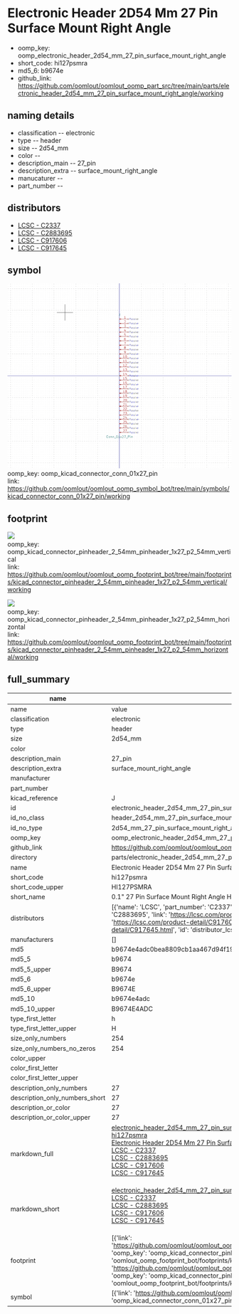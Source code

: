 # Electronic Header 2D54 Mm 27 Pin Surface Mount Right Angle

  
* oomp_key: oomp_electronic_header_2d54_mm_27_pin_surface_mount_right_angle 
* short_code: hi127psmra
* md5_6: b9674e  
* github_link: https://github.com/oomlout/oomlout_oomp_part_src/tree/main/parts/electronic_header_2d54_mm_27_pin_surface_mount_right_angle/working  
## naming details
* classification -- electronic
* type -- header
* size -- 2d54_mm
* color -- 
* description_main -- 27_pin
* description_extra -- surface_mount_right_angle
* manucaturer -- 
* part_number -- 

## distributors
* [LCSC - C2337](https://lcsc.com/product-detail/C2337.html)  
* [LCSC - C2883695](https://lcsc.com/product-detail/C2883695.html)  
* [LCSC - C917606](https://lcsc.com/product-detail/C917606.html)  
* [LCSC - C917645](https://lcsc.com/product-detail/C917645.html)  


## symbol

![](symbol/0/working/working_600.png)  
oomp_key: oomp_kicad_connector_conn_01x27_pin  
link: https://github.com/oomlout/oomlout_oomp_symbol_bot/tree/main/symbols/kicad_connector_conn_01x27_pin/working  

## footprint

![](footprint/0/working/working_600.png)  
oomp_key: oomp_kicad_connector_pinheader_2_54mm_pinheader_1x27_p2_54mm_vertical  
link: https://github.com/oomlout/oomlout_oomp_footprint_bot/tree/main/footprints/kicad_connector_pinheader_2_54mm_pinheader_1x27_p2_54mm_vertical/working  

![](footprint/0/working/working_600.png)  
oomp_key: oomp_kicad_connector_pinheader_2_54mm_pinheader_1x27_p2_54mm_horizontal  
link: https://github.com/oomlout/oomlout_oomp_footprint_bot/tree/main/footprints/kicad_connector_pinheader_2_54mm_pinheader_1x27_p2_54mm_horizontal/working  

## full_summary
| name | value | 
| --- | --- | 
| name | value | 
| classification | electronic | 
| type | header | 
| size | 2d54_mm | 
| color |  | 
| description_main | 27_pin | 
| description_extra | surface_mount_right_angle | 
| manufacturer |  | 
| part_number |  | 
| kicad_reference | J | 
| id | electronic_header_2d54_mm_27_pin_surface_mount_right_angle | 
| id_no_class | header_2d54_mm_27_pin_surface_mount_right_angle | 
| id_no_type | 2d54_mm_27_pin_surface_mount_right_angle | 
| oomp_key | oomp_electronic_header_2d54_mm_27_pin_surface_mount_right_angle | 
| github_link | https://github.com/oomlout/oomlout_oomp_part_src/tree/main/parts/electronic_header_2d54_mm_27_pin_surface_mount_right_angle/working | 
| directory | parts/electronic_header_2d54_mm_27_pin_surface_mount_right_angle | 
| name | Electronic Header 2D54 Mm 27 Pin Surface Mount Right Angle | 
| short_code | hi127psmra | 
| short_code_upper | HI127PSMRA | 
| short_name | 0.1" 27 Pin Surface Mount Right Angle Header | 
| distributors | [{'name': 'LCSC', 'part_number': 'C2337', 'link': 'https://lcsc.com/product-detail/C2337.html', 'id': 'distributor_lcsc'}, {'name': 'LCSC', 'part_number': 'C2883695', 'link': 'https://lcsc.com/product-detail/C2883695.html', 'id': 'distributor_lcsc'}, {'name': 'LCSC', 'part_number': 'C917606', 'link': 'https://lcsc.com/product-detail/C917606.html', 'id': 'distributor_lcsc'}, {'name': 'LCSC', 'part_number': 'C917645', 'link': 'https://lcsc.com/product-detail/C917645.html', 'id': 'distributor_lcsc'}] | 
| manufacturers | [] | 
| md5 | b9674e4adc0bea8809cb1aa467d94f19 | 
| md5_5 | b9674 | 
| md5_5_upper | B9674 | 
| md5_6 | b9674e | 
| md5_6_upper | B9674E | 
| md5_10 | b9674e4adc | 
| md5_10_upper | B9674E4ADC | 
| type_first_letter | h | 
| type_first_letter_upper | H | 
| size_only_numbers | 254 | 
| size_only_numbers_no_zeros | 254 | 
| color_upper |  | 
| color_first_letter |  | 
| color_first_letter_upper |  | 
| description_only_numbers | 27 | 
| description_only_numbers_short | 27 | 
| description_or_color | 27 | 
| description_or_color_upper | 27 | 
| markdown_full | [electronic_header_2d54_mm_27_pin_surface_mount_right_angle](https://github.com/oomlout/oomlout_oomp_part_src/tree/main/parts/electronic_header_2d54_mm_27_pin_surface_mount_right_angle/working)<br>[hi127psmra](https://github.com/oomlout/oomlout_oomp_part_src/tree/main/parts/electronic_header_2d54_mm_27_pin_surface_mount_right_angle/working)<br>[Electronic Header 2D54 Mm 27 Pin Surface Mount Right Angle](https://github.com/oomlout/oomlout_oomp_part_src/tree/main/parts/electronic_header_2d54_mm_27_pin_surface_mount_right_angle/working)<br>[LCSC - C2337<br>](https://lcsc.com/product-detail/C2337.html)[LCSC - C2883695<br>](https://lcsc.com/product-detail/C2883695.html)[LCSC - C917606<br>](https://lcsc.com/product-detail/C917606.html)[LCSC - C917645<br>](https://lcsc.com/product-detail/C917645.html)<br> | 
| markdown_short | [electronic_header_2d54_mm_27_pin_surface_mount_right_angle](https://github.com/oomlout/oomlout_oomp_part_src/tree/main/parts/electronic_header_2d54_mm_27_pin_surface_mount_right_angle/working)<br>[LCSC - C2337<br>](https://lcsc.com/product-detail/C2337.html)[LCSC - C2883695<br>](https://lcsc.com/product-detail/C2883695.html)[LCSC - C917606<br>](https://lcsc.com/product-detail/C917606.html)[LCSC - C917645<br>](https://lcsc.com/product-detail/C917645.html)<br> | 
| footprint | [{'link': 'https://github.com/oomlout/oomlout_oomp_footprint_bot/tree/main/foootprntss/kicad_connector_pinheader_2_54mm_pinheader_1x27_p2_54mm_vertical', 'oomp_key': 'oomp_kicad_connector_pinheader_2_54mm_pinheader_1x27_p2_54mm_vertical', 'directory': 'oomlout_oomp_footprint_bot/footprints/kicad_connector_pinheader_2_54mm_pinheader_1x27_p2_54mm_vertical//working/working.kicad_mod'}, {'link': 'https://github.com/oomlout/oomlout_oomp_footprint_bot/tree/main/foootprntss/kicad_connector_pinheader_2_54mm_pinheader_1x27_p2_54mm_horizontal', 'oomp_key': 'oomp_kicad_connector_pinheader_2_54mm_pinheader_1x27_p2_54mm_horizontal', 'directory': 'oomlout_oomp_footprint_bot/footprints/kicad_connector_pinheader_2_54mm_pinheader_1x27_p2_54mm_horizontal//working/working.kicad_mod'}] | 
| symbol | [{'link': 'https://github.com/oomlout/oomlout_oomp_symbol_bot/tree/main/symbols/kicad_connector_conn_01x27_pin', 'oomp_key': 'oomp_kicad_connector_conn_01x27_pin', 'directory': 'oomlout_oomp_symbol_bot/symbols/kicad_connector_conn_01x27_pin//working/working.kicad_sym'}] | 
